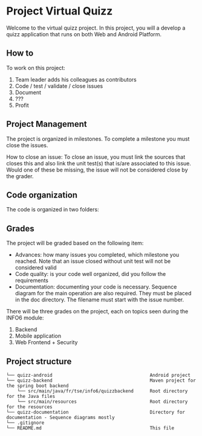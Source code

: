 # Project Virtual Quizz

Welcome to the virtual quizz project. In this project, you will a develop a quizz application that runs on both Web and Android Platform.

## How to

To work on this project:
 1. Team leader adds his colleagues as contributors
 2. Code / test / validate / close issues
 5. Document
 6. ???
 7. Profit

## Project Management

The project is organized in milestones. To complete a milestone you must close the issues.

How to close an issue:
To close an issue, you must link the sources that closes this and also link the unit test(s) that is/are associated to this issue. Would one of these be missing, the issue will not be considered close by the grader.


## Code organization

The code is organized in two folders:

## Grades

The project will be graded based on the following item:
 * Advances: how many issues you completed, which milestone you reached. Note that an issue closed without unit test will not be considered valid
 * Code quality: is your code well organized, did you follow the requirements
 * Documentation: documenting your code is necessary. Sequence diagram for the main operation are also required. They must be placed in the doc directory. The filename must start with the issue number.
 
 There will be three grades on the project, each on topics seen during the INFO6 module:
  1. Backend
  2. Mobile application
  3. Web Frontend + Security

## Project structure

    └── quizz-android                                    Android project
    └── quizz-backend                                    Maven project for the spring boot backend
        └── src/main/java/fr/tse/info6/quizzbackend      Root directory for the Java files
        └── src/main/resources                           Root directory for the resources
    └── quizz-documentation                              Directory for documentation - Sequence diagrams mostly
    └── .gitignore                                       
    └── README.md                                        This file

